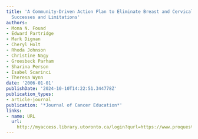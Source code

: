 ```yaml
---
title: 'A Community-Driven Action Plan to Eliminate Breast and Cervical Cancer Disparity:
  Successes and Limitations'
authors:
- Mona N. Fouad
- Edward Partridge
- Mark Dignan
- Cheryl Holt
- Rhoda Johnson
- Christine Nagy
- Groesbeck Parham
- Sharina Person
- Isabel Scarinci
- Theresa Wynn
date: '2006-01-01'
publishDate: '2024-10-10T14:22:51.344778Z'
publication_types:
- article-journal
publication: '*Journal of Cancer Education*'
links:
- name: URL
  url: 
    http://myaccess.library.utoronto.ca/login?qurl=https://www.proquest.com/docview/621510265?accountid=14771&bdid=38384&_bd=9I%2FTIJ3WAHCu2Pb05X%2BZAeYgXPQ%3D
---
```

